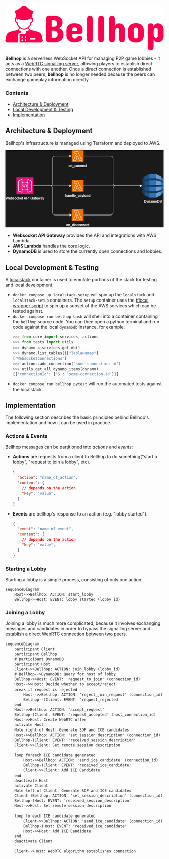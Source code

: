 <p align="center">
  <img src="docs/bellhop_title_transparent.png" width="600">
</p>

**Bellhop** is a serverless WebSocket API for managing P2P game lobbies - it acts as a [WebRTC signalling server](https://developer.mozilla.org/en-US/docs/Web/API/WebRTC_API/Signaling_and_video_calling#the_signaling_server), allowing players to establish direct connections with one another. Once a direct connection is established between two peers, **bellhop** is no longer needed because the peers can exchange gameplay information directly.

### Contents

- [Architecture & Deployment](#architecture--deployment)
- [Local Development & Testing](#local-development--testing)
- [Implementation](#implementation)

## Architecture & Deployment

Bellhop's infrastructure is managed using Terraform and deployed to AWS.

![Architecture Overview](docs/architecture.png)

- **Websocket API Gateway** provides the API and integrations with AWS Lambda.
- **AWS Lambda** handles the core logic.
- **DynamoDB** is used to store the currently open connections and lobbies.

## Local Development & Testing

A [localstack](https://www.localstack.cloud) container is used to emulate portions of the stack for testing and local development.

- `docker compose up localstack-setup` will spin up the `localstack` and `localstack-setup` containers. The `setup` container uses the [tflocal wrapper script](https://docs.localstack.cloud/user-guide/integrations/terraform/#tflocal-wrapper-script) to spin up a subset of the AWS services which can be tested against.
- `docker compose run bellhop bash` will shell into a container containing the `bellhop` source code. You can then open a python terminal and run code against the local `dynamodb` instance, for example:
  ```py
  >>> from core import services, actions
  >>> from tests import utils
  >>> dynamo = services.get_db()
  >>> dynamo.list_tables()["TableNames"]
  ['WebsocketConnections']
  >>> actions.add_connection("some-connection-id")
  >>> utils.get_all_dynamo_items(dynamo)
  [{'connectionId': {'S': 'some-connection-id'}}]
  ```
- `docker compose run bellhop pytest` will run the automated tests against the localstack.

## Implementation

The following section describes the basic principles behind Bellhop's implementation and how it can be used in practice.

### Actions & Events

Bellhop messages can be partitioned into _actions_ and _events_:

- **Actions** are requests from a client to Bellhop to do something("start a lobby", "request to join a lobby", etc).
  ```json
  {
    "action": "name_of_action",
    "content": {
      // depends on the action
      "key": "value",
    }
  }
  ```
- **Events** are bellhop's response to an action (e.g. "lobby started").
  ```json
  {
    "event": "name_of_event",
    "content": {
      // depends on the action
      "key": "value",
    }
  }
  ```

### Starting a Lobby

Starting a lobby is a simple process, consisting of only one action.

```mermaid
sequenceDiagram
    Host->>Bellhop: ACTION: start_lobby
    Bellhop->>Host: EVENT: lobby_started (lobby_id)
```

### Joining a Lobby

Joining a lobby is much more complicated, because it involves exchanging messages and candidates in order to bypass the signalling server and establish a direct WebRTC connection between two peers.

```mermaid
sequenceDiagram
    participant Client
    participant Bellhop
    # participant DynamoDB
    participant Host
    Client->>Bellhop: ACTION: join_lobby (lobby_id)
    # Bellhop-->DynamoDB: Query for host of lobby
    Bellhop->>Host: EVENT: 'request_to_join' (connection_id)
    Host-->>Host: Decide whether to accept/reject
    break if request is rejected
        Host-->>Bellhop: ACTION: 'reject_join_request' (connection_id)
        Bellhop--)Client: EVENT: 'request_rejected'
    end
    Host->>Bellhop: ACTION: 'accept_request'
    Bellhop-)Client: EVENT: 'request_accepted' (host_connection_id)
    Host->>Host: Create WebRTC offer
    activate Host
    Note right of Host: Generate SDP and ICE candidates
    Host->>Bellhop: ACTION: 'set_session_description' (connection_id)
    Bellhop-)Client: EVENT: 'received_session_description'
    Client->>Client: Set remote session description
    
    loop foreach ICE candidate generated
        Host->>Bellhop: ACTION: 'send_ice_candidate' (connection_id)
        Bellhop-)Client: EVENT: 'received_ice_candidate'
        Client->>Client: Add ICE Candidate
    end
    deactivate Host
    activate Client
    Note left of Client: Generate SDP and ICE candidates
    Client-)Bellhop: ACTION: 'set_session_description' (connection_id)
    Bellhop-)Host: EVENT: 'received_session_description'
    Host->>Host: Set remote session description

    loop foreach ICE candidate generated
        Client->>Bellhop: ACTION: 'send_ice_candidate' (connection_id)
        Bellhop-)Host: EVENT: 'received_ice_candidate'
        Host->>Host: Add ICE Candidate
    end
    deactivate Client

    Client-->Host: WebRTC algorithm establishes connection
```
